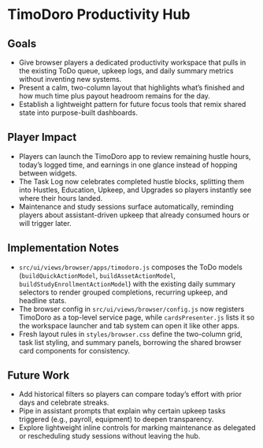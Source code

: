 # TimoDoro Productivity Hub

## Goals
- Give browser players a dedicated productivity workspace that pulls in the existing ToDo queue, upkeep logs, and daily summary metrics without inventing new systems.
- Present a calm, two-column layout that highlights what’s finished and how much time plus payout headroom remains for the day.
- Establish a lightweight pattern for future focus tools that remix shared state into purpose-built dashboards.

## Player Impact
- Players can launch the TimoDoro app to review remaining hustle hours, today’s logged time, and earnings in one glance instead of hopping between widgets.
- The Task Log now celebrates completed hustle blocks, splitting them into Hustles, Education, Upkeep, and Upgrades so players instantly see where their hours landed.
- Maintenance and study sessions surface automatically, reminding players about assistant-driven upkeep that already consumed hours or will trigger later.

## Implementation Notes
- `src/ui/views/browser/apps/timodoro.js` composes the ToDo models (`buildQuickActionModel`, `buildAssetActionModel`, `buildStudyEnrollmentActionModel`) with the existing daily summary selectors to render grouped completions, recurring upkeep, and headline stats.
- The browser config in `src/ui/views/browser/config.js` now registers TimoDoro as a top-level service page, while `cardsPresenter.js` lists it so the workspace launcher and tab system can open it like other apps.
- Fresh layout rules in `styles/browser.css` define the two-column grid, task list styling, and summary panels, borrowing the shared browser card components for consistency.

## Future Work
- Add historical filters so players can compare today’s effort with prior days and celebrate streaks.
- Pipe in assistant prompts that explain why certain upkeep tasks triggered (e.g., payroll, equipment) to deepen transparency.
- Explore lightweight inline controls for marking maintenance as delegated or rescheduling study sessions without leaving the hub.
